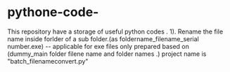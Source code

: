 # pythone-code-
This repository have a storage of useful python codes .
1). Rename the file name inside forlder of a sub folder.(as foldername_filename_serial number.exe) -- applicable for exe files only 
prepared based on (dummy_main folder filene name and folder names .) project name is "batch_filenameconvert.py"

